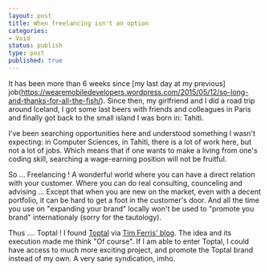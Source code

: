 ```yaml
---
layout: post
title: When freelancing isn't an option
categories:
- Void
status: publish
type: post
published: true
---
```


It has been more than 6 weeks since [my last day at my previous] job(https://wearemobiledevelopers.wordpress.com/2015/05/12/so-long-and-thanks-for-all-the-fish/). Since then, my girlfriend and I did a road trip around Iceland, I got some last beers with friends and colleagues in Paris and finally got back to the small island I was born in: Tahiti.

I've been searching opportunities here and understood something I wasn't expecting: in Computer Sciences, in Tahiti, there is a lot of work here, but not a lot of jobs. Which means that if one wants to make a living from one's coding skill, searching a wage-earning position will not be fruitful.

So ... Freelancing ! A wonderful world where you can have a direct relation with your customer. Where you can do real consulting, counceling and advising ... Except that when you are new on the market, even with a decent portfolio, it can be hard to get a foot in the customer's door. And all the time you use on "expanding your brand" locally won't be used to "promote you brand" internationaly (sorry for the tautology).

Thus .... Toptal ! I found [Toptal](http://www.toptal.com) via [Tim Ferris' blog](http://fourhourworkweek.com/2014/10/04/how-to-travel-to-20-countries-and-build-a-massive-business-in-the-process/). The idea and its execution made me think "Of course". If I am able to enter Toptal, I could have access to much more exciting project, and promote the Toptal brand instead of my own. A very sane syndication, imho.